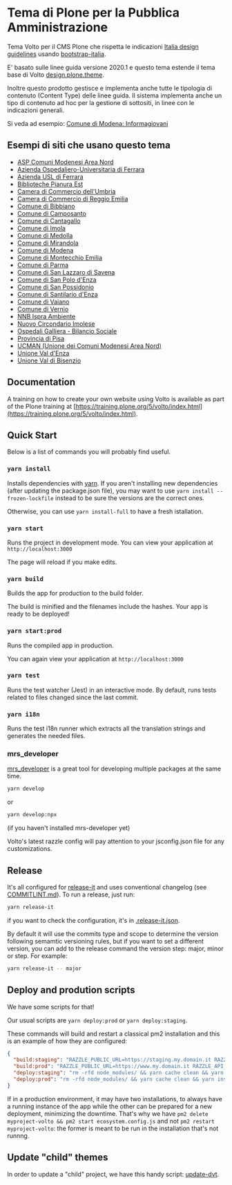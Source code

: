 # Tema di Plone per la Pubblica Amministrazione

Tema Volto per il CMS Plone che rispetta le indicazioni [Italia design guidelines](https://docs.italia.it/italia/designers-italia/design-linee-guida-docs/it/stabile/index.html) usando [bootstrap-italia](https://italia.github.io/bootstrap-italia/).

E' basato sulle linee guida versione 2020.1 e questo tema estende il tema base di Volto [design.plone.theme](https://github.com/italia/design.plone.theme/).

Inoltre questo prodotto gestisce e implementa anche tutte le tipologia di contenuto (Content Type) delle linee guida.
Il sistema implementa anche un tipo di contenuto ad hoc per la gestione di sottositi, in linee con le indicazioni generali.

Si veda ad esempio:
[Comune di Modena: Informagiovani](https://www.comune.modena.it/informagiovani)

## Esempi di siti che usano questo tema

- [ASP Comuni Modenesi Area Nord](https://www.aspareanord.it/)
- [Azienda Ospedaliero-Universitaria di Ferrara](https://www.ospfe.it/)
- [Azienda USL di Ferrara](https://www.ausl.fe.it/)
- [Biblioteche Pianura Est](https://bibest.it)
- [Camera di Commercio dell'Umbria](https://www.umbria.camcom.it/)
- [Camera di Commercio di Reggio Emilia](https://www.re.camcom.gov.it/)
- [Comune di Bibbiano](https://www.comune.bibbiano.re.it/)
- [Comune di Camposanto](https://www.comune.camposanto.mo.it/)
- [Comune di Cantagallo](https://www.comune.cantagallo.po.it/)
- [Comune di Imola](https://www.comune.imola.bo.it)
- [Comune di Medolla](https://www.comune.medolla.mo.it/)
- [Comune di Mirandola](https://www.comune.mirandola.mo.it/)
- [Comune di Modena](https://www.comune.modena.it/)
- [Comune di Montecchio Emilia](https://www.comune.montecchio-emilia.re.it/)
- [Comune di Parma](https://www.comune.parma.it/)
- [Comune di San Lazzaro di Savena](https://www.comune.sanlazzaro.bo.it)
- [Comune di San Polo d'Enza](https://www.comune.sanpolodenza.re.it/)
- [Comune di San Possidonio](https://www.comune.sanpossidonio.mo.it/)
- [Comune di Santilario d'Enza](https://www.comune.santilariodenza.re.it/)
- [Comune di Vaiano](https://www.comune.vaiano.po.it/)
- [Comune di Vernio](https://www.comune.vernio.po.it/)
- [NNB Ispra Ambiente](https://www.nnb.isprambiente.it)
- [Nuovo Circondario Imolese](https://www.nuovocircondarioimolese.it)
- [Ospedali Galliera - Bilancio Sociale](https://bilanciosociale.galliera.it)
- [Provincia di Pisa](https://www.provincia.pisa.it/)
- [UCMAN (Unione dei Comuni Modenesi Area Nord)](https://www.unioneareanord.mo.it/)
- [Unione Val d'Enza](https://www.unionevaldenza.it/)
- [Unione Val di Bisenzio](https://www.bisenzio.it/)


## Documentation

A training on how to create your own website using Volto is available as part of the Plone training at [https://training.plone.org/5/volto/index.html](https://training.plone.org/5/volto/index.html).

## Quick Start

Below is a list of commands you will probably find useful.

### `yarn install`

Installs dependencies with [yarn](https://yarnpkg.com/).
If you aren't installing new dependencies (after updating the package.json file), you may want to use `yarn install --frozen-lockfile` instead to be sure the versions are the correct ones.

Otherwise, you can use `yarn install-full` to have a fresh istallation.

### `yarn start`

Runs the project in development mode.
You can view your application at `http://localhost:3000`

The page will reload if you make edits.

### `yarn build`

Builds the app for production to the build folder.

The build is minified and the filenames include the hashes.
Your app is ready to be deployed!

### `yarn start:prod`

Runs the compiled app in production.

You can again view your application at `http://localhost:3000`

### `yarn test`

Runs the test watcher (Jest) in an interactive mode.
By default, runs tests related to files changed since the last commit.

### `yarn i18n`

Runs the test i18n runner which extracts all the translation strings and
generates the needed files.

### mrs_developer

[mrs_developer](https://github.com/collective/mrs-developer) is a great tool
for developing multiple packages at the same time.

```bash
yarn develop
```

or

```bash
yarn develop:npx
```

(if you haven't installed mrs-developer yet)

Volto's latest razzle config will pay attention to your jsconfig.json file
for any customizations.

## Release

It's all configured for [release-it](https://github.com/release-it/release-it) and uses conventional changelog (see [COMMITLINT.md](./COMMITLINT.md)).
To run a release, just run:

```bash
yarn release-it
```

if you want to check the configuration, it's in [.release-it.json](./.release-it.json).

By default it will use the commits type and scope to determine the version following semamtic versioning rules, but if you want to set a different version, you can add to the release command the version step: major, minor or step.
For example:

```bash
yarn release-it -- major
```

## Deploy and prodution scripts

We have some scripts for that!

Our usual scripts are `yarn deploy:prod` or `yarn deploy:staging`.

These commands will build and restart a classical pm2 installation and this is an example of how they are configured:

```json
{
  "build:staging": "RAZZLE_PUBLIC_URL=https://staging.my.domain.it RAZZLE_API_PATH=https://staging.my.domain.it/api PORT=4000 razzle build",
  "build:prod": "RAZZLE_PUBLIC_URL=https://www.my.domain.it RAZZLE_API_PATH=https://www.my.domain.it/api RAZZLE_INTERNAL_API_PATH=http://127.0.0.1:8080/Plone PORT=4000 razzle build",
  "deploy:staging": "rm -rfd node_modules/ && yarn cache clean && yarn install --frozen-lockfile && yarn build:staging && pm2 restart myproject-volto",
  "deploy:prod": "rm -rfd node_modules/ && yarn cache clean && yarn install --frozen-lockfile && yarn build:prod && pm2 delete myproject-volto && pm2 start ecosystem.config.js"
}
```

If in a production environment, it may have two installations, to always have a running instance of the app while the other can be prepared for a new deployment, minimizing the downtime.
That's why we have `pm2 delete myproject-volto && pm2 start ecosystem.config.js` and not `pm2 restart myproject-volto`: the former is meant to be run in the installation that's not runnng.

## Update "child" themes

In order to update a "child" project, we have this handy script: [update-dvt](https://gist.github.com/nzambello/f5db6083635e1d641dbf863355cabff8).
